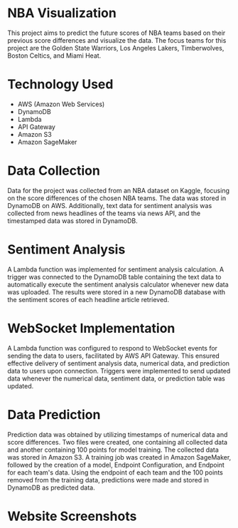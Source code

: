 # NBA Visualization

This project aims to predict the future scores of NBA teams based on their previous score differences and visualize the data. The focus teams for this project are the Golden State Warriors, Los Angeles Lakers, Timberwolves, Boston Celtics, and Miami Heat.

<h1>Technology Used</h1>

- AWS (Amazon Web Services)
- DynamoDB
- Lambda
- API Gateway
- Amazon S3
- Amazon SageMaker

<h1>Data Collection</h1>

Data for the project was collected from an NBA dataset on Kaggle, focusing on the score differences of the chosen NBA teams. The data was stored in DynamoDB on AWS. Additionally, text data for sentiment analysis was collected from news headlines of the teams via news API, and the timestamped data was stored in DynamoDB.


<h1>Sentiment Analysis</h1>

A Lambda function was implemented for sentiment analysis calculation. A trigger was connected to the DynamoDB table containing the text data to automatically execute the sentiment analysis calculator whenever new data was uploaded. The results were stored in a new DynamoDB database with the sentiment scores of each headline article retrieved.

<h1>WebSocket Implementation</h1>

A Lambda function was configured to respond to WebSocket events for sending the data to users, facilitated by AWS API Gateway. This ensured effective delivery of sentiment analysis data, numerical data, and prediction data to users upon connection. Triggers were implemented to send updated data whenever the numerical data, sentiment data, or prediction table was updated.

<h1>Data Prediction</h1>

Prediction data was obtained by utilizing timestamps of numerical data and score differences. Two files were created, one containing all collected data and another containing 100 points for model training. The collected data was stored in Amazon S3. A training job was created in Amazon SageMaker, followed by the creation of a model, Endpoint Configuration, and Endpoint for each team's data. Using the endpoint of each team and the 100 points removed from the training data, predictions were made and stored in DynamoDB as predicted data.

<h1>Website Screenshots</h1>





